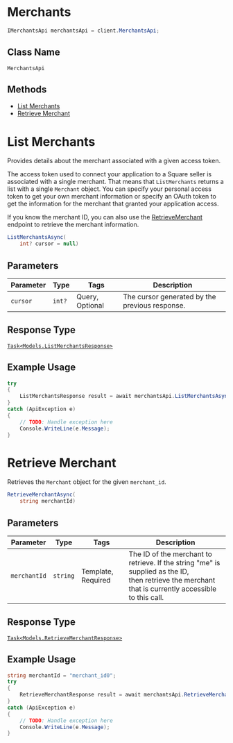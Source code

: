 # Merchants

```csharp
IMerchantsApi merchantsApi = client.MerchantsApi;
```

## Class Name

`MerchantsApi`

## Methods

* [List Merchants](../../doc/api/merchants.md#list-merchants)
* [Retrieve Merchant](../../doc/api/merchants.md#retrieve-merchant)


# List Merchants

Provides details about the merchant associated with a given access token.

The access token used to connect your application to a Square seller is associated
with a single merchant. That means that `ListMerchants` returns a list
with a single `Merchant` object. You can specify your personal access token
to get your own merchant information or specify an OAuth token to get the
information for the merchant that granted your application access.

If you know the merchant ID, you can also use the [RetrieveMerchant](../../doc/api/merchants.md#retrieve-merchant)
endpoint to retrieve the merchant information.

```csharp
ListMerchantsAsync(
    int? cursor = null)
```

## Parameters

| Parameter | Type | Tags | Description |
|  --- | --- | --- | --- |
| `cursor` | `int?` | Query, Optional | The cursor generated by the previous response. |

## Response Type

[`Task<Models.ListMerchantsResponse>`](../../doc/models/list-merchants-response.md)

## Example Usage

```csharp
try
{
    ListMerchantsResponse result = await merchantsApi.ListMerchantsAsync();
}
catch (ApiException e)
{
    // TODO: Handle exception here
    Console.WriteLine(e.Message);
}
```


# Retrieve Merchant

Retrieves the `Merchant` object for the given `merchant_id`.

```csharp
RetrieveMerchantAsync(
    string merchantId)
```

## Parameters

| Parameter | Type | Tags | Description |
|  --- | --- | --- | --- |
| `merchantId` | `string` | Template, Required | The ID of the merchant to retrieve. If the string "me" is supplied as the ID,<br>then retrieve the merchant that is currently accessible to this call. |

## Response Type

[`Task<Models.RetrieveMerchantResponse>`](../../doc/models/retrieve-merchant-response.md)

## Example Usage

```csharp
string merchantId = "merchant_id0";
try
{
    RetrieveMerchantResponse result = await merchantsApi.RetrieveMerchantAsync(merchantId);
}
catch (ApiException e)
{
    // TODO: Handle exception here
    Console.WriteLine(e.Message);
}
```

